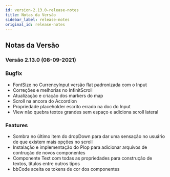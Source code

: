 ```yaml
---
id: version-2.13.0-release-notes
title: Notas da Versão
sidebar_label: release-notes
original_id: release-notes
---
```


## Notas da Versão

### Versão 2.13.0 (08-09-2021)

### Bugfix

- FontSize no CurrencyInput versão flat padronizada com o Input
- Correções e melhorias no InfinitScroll
- Atualização e criação dos markers do map
- Scroll na ancora do Accordion
- Propriedade placeholder escrito errado na doc do Input
- View não quebra textos grandes sem espaço e adiciona scroll lateral

### Features

- Sombra no último item do dropDown para dar uma sensação no usuário de que existem mais opções no scroll
- Instalação e implementação do Plop para adicionar arquivos de contrução de novos componentes
- Componente Text com todas as propriedades para construção de textos, títulos entre outros tipos
- bbCode aceita os tokens de cor dos componentes
